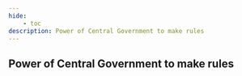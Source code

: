 ```yaml
---
hide:
    - toc
description: Power of Central Government to make rules
---
```


## Power of Central Government to make rules
